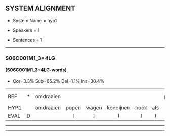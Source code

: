 
## SYSTEM ALIGNMENT

- System Name = hyp1

- Speakers = 1

- Sentences = 1

---

### S06C001M1_3+4LG

#### (S06C001M1_3+4LG-words)

- Cor=3.3%	Sub=65.2%	Del=1.1%	Ins=30.4%

|  |  |  |  |  |  |  |  |  |  |  |  |  |  |  |  |  |  |  |  |  |  |  |  |  |  |  |  |  |  |  |  |  |  |  |  |  |  |  |  |  |  |  |  |  |  |  |  |  |  |  |  |  |  |  |  |  |  |  |  |  |  |  |  |  |  |  |  |  |  |  |  |  |  |  |  |  |  |  |  |  |  |  |  |  |  |  |  |  |  |  |  |  |
|:--- |:---:|:---:|:---:|:---:|:---:|:---:|:---:|:---:|:---:|:---:|:---:|:---:|:---:|:---:|:---:|:---:|:---:|:---:|:---:|:---:|:---:|:---:|:---:|:---:|:---:|:---:|:---:|:---:|:---:|:---:|:---:|:---:|:---:|:---:|:---:|:---:|:---:|:---:|:---:|:---:|:---:|:---:|:---:|:---:|:---:|:---:|:---:|:---:|:---:|:---:|:---:|:---:|:---:|:---:|:---:|:---:|:---:|:---:|:---:|:---:|:---:|:---:|:---:|:---:|:---:|:---:|:---:|:---:|:---:|:---:|:---:|:---:|:---:|:---:|:---:|:---:|:---:|:---:|:---:|:---:|:---:|:---:|:---:|:---:|:---:|:---:|:---:|:---:|:---:|:---:|:---:|:---:|
| REF | * | omdraaien |  |  |  |  |  | poppenwagen | konijnenhok | elastiekje | * | ruziemaken | teddybeer | dierentuin |  |  |  |  |  |  |  |  |  |  |  |  |  |  |  |  |  | paddenstoelen*(paddenstoel) | verstoppertje | wasmachine | fototoestel | toiletpapier | vrachtwagen | buurmannen | * | * | vogelkooi | olifant | * | schommelen | * | iedereen | schoenenwinkel | knutselen | ophangen | verjaardag | sprookjesboek | tandenborstel | * | * | * | * | lucifer*(lekstok) | slaapkamer |  |  |  |  |  |  | achterdeur | * | ziekenhuis | nieuwsgierig | * | afblijven | kabouter | washandje | * | sneeuwwitje | goeiendag | * | vakantie | * | * | * | * | * | * | * | autorijden | * | * | * | * | eindelijk | familie | chocolade |
| HYP1 |  | omdraaien | popen | wagen | kondijnen | hook | als | ti | ja | veel | zij | maken | ebeer | dierentuin | paden | stoel | vor | stopig | de | was | maschinin | foto | to | stil | toa | lit | papier | frechtwagen | buurmanen | vogch | fo | el | koi | ka | fant | sscom | milen | e | derijen | soon | en | winkel | kundgsen | ophemmen | voor | een | jaar | dachen | sprok | es | boek | dan | dend | borstel | l | leklektok | n | slaapkamer | achter | deur | i | eken | as | nieuws | gier | ofblijven | kabauter | wasra | hantie | sneeuw | wetie | joi | jendak | a | kanci | lo | lim | mon | u | ai | moader | wij | moonade | ah | ah | toof | geden | en | de | lijk | famili | socolade |
| EVAL | D |  | I | I | I | I | I | S | S | S | S | S | S |  | I | I | I | I | I | I | I | I | I | I | I | I | I | I | I | I | I | S | S | S | S | S | S | S | S | S | S | S | S | S | S | S | S | S | S | S | S | S | S | S | S | S | S |  | I | I | I | I | I | I | S | S | S | S | S | S | S | S | S | S | S | S | S | S | S | S | S | S | S | S | S | S | S | S | S | S | S | S |
---

---
